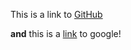 This is a link to [GitHub](http://github.com)

**and** this is a [link](http://www.google.com) to google!
 
